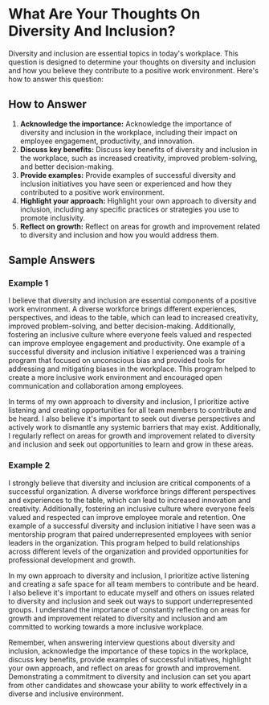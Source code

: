 What Are Your Thoughts On Diversity And Inclusion?
=======================================================================

Diversity and inclusion are essential topics in today's workplace. This question is designed to determine your thoughts on diversity and inclusion and how you believe they contribute to a positive work environment. Here's how to answer this question:

How to Answer
-------------

1. **Acknowledge the importance:** Acknowledge the importance of diversity and inclusion in the workplace, including their impact on employee engagement, productivity, and innovation.
2. **Discuss key benefits:** Discuss key benefits of diversity and inclusion in the workplace, such as increased creativity, improved problem-solving, and better decision-making.
3. **Provide examples:** Provide examples of successful diversity and inclusion initiatives you have seen or experienced and how they contributed to a positive work environment.
4. **Highlight your approach:** Highlight your own approach to diversity and inclusion, including any specific practices or strategies you use to promote inclusivity.
5. **Reflect on growth:** Reflect on areas for growth and improvement related to diversity and inclusion and how you would address them.

Sample Answers
--------------

### Example 1

I believe that diversity and inclusion are essential components of a positive work environment. A diverse workforce brings different experiences, perspectives, and ideas to the table, which can lead to increased creativity, improved problem-solving, and better decision-making. Additionally, fostering an inclusive culture where everyone feels valued and respected can improve employee engagement and productivity. One example of a successful diversity and inclusion initiative I experienced was a training program that focused on unconscious bias and provided tools for addressing and mitigating biases in the workplace. This program helped to create a more inclusive work environment and encouraged open communication and collaboration among employees.

In terms of my own approach to diversity and inclusion, I prioritize active listening and creating opportunities for all team members to contribute and be heard. I also believe it's important to seek out diverse perspectives and actively work to dismantle any systemic barriers that may exist. Additionally, I regularly reflect on areas for growth and improvement related to diversity and inclusion and seek out opportunities to learn and grow in these areas.

### Example 2

I strongly believe that diversity and inclusion are critical components of a successful organization. A diverse workforce brings different perspectives and experiences to the table, which can lead to increased innovation and creativity. Additionally, fostering an inclusive culture where everyone feels valued and respected can improve employee morale and retention. One example of a successful diversity and inclusion initiative I have seen was a mentorship program that paired underrepresented employees with senior leaders in the organization. This program helped to build relationships across different levels of the organization and provided opportunities for professional development and growth.

In my own approach to diversity and inclusion, I prioritize active listening and creating a safe space for all team members to contribute and be heard. I also believe it's important to educate myself and others on issues related to diversity and inclusion and seek out ways to support underrepresented groups. I understand the importance of constantly reflecting on areas for growth and improvement related to diversity and inclusion and am committed to working towards a more inclusive workplace.

Remember, when answering interview questions about diversity and inclusion, acknowledge the importance of these topics in the workplace, discuss key benefits, provide examples of successful initiatives, highlight your own approach, and reflect on areas for growth and improvement. Demonstrating a commitment to diversity and inclusion can set you apart from other candidates and showcase your ability to work effectively in a diverse and inclusive environment.
